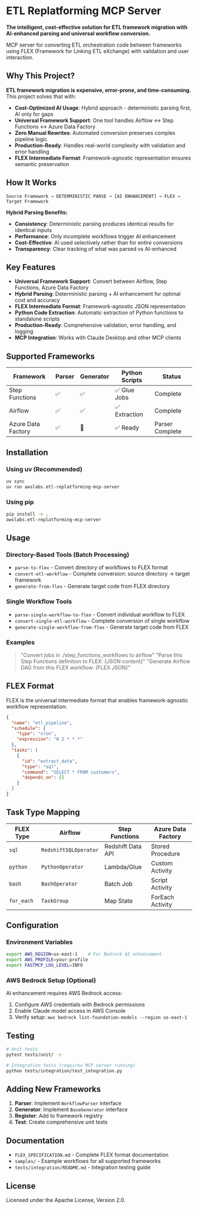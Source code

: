 # ETL Replatforming MCP Server

**The intelligent, cost-effective solution for ETL framework migration with AI-enhanced parsing and universal workflow conversion.**

MCP server for converting ETL orchestration code between frameworks using FLEX (Framework for Linking ETL eXchange) with validation and user interaction.

## Why This Project?

**ETL framework migration is expensive, error-prone, and time-consuming.** This project solves that with:

- **Cost-Optimized AI Usage**: Hybrid approach - deterministic parsing first, AI only for gaps
- **Universal Framework Support**: One tool handles Airflow ↔ Step Functions ↔ Azure Data Factory
- **Zero Manual Rewrites**: Automated conversion preserves complex pipeline logic
- **Production-Ready**: Handles real-world complexity with validation and error handling
- **FLEX Intermediate Format**: Framework-agnostic representation ensures semantic preservation

## How It Works

```
Source Framework → DETERMINISTIC PARSE → [AI ENHANCEMENT] → FLEX → Target Framework
```

**Hybrid Parsing Benefits:**
- **Consistency**: Deterministic parsing produces identical results for identical inputs
- **Performance**: Only incomplete workflows trigger AI enhancement
- **Cost-Effective**: AI used selectively rather than for entire conversions
- **Transparency**: Clear tracking of what was parsed vs AI-enhanced

## Key Features

- **Universal Framework Support**: Convert between Airflow, Step Functions, Azure Data Factory
- **Hybrid Parsing**: Deterministic parsing + AI enhancement for optimal cost and accuracy
- **FLEX Intermediate Format**: Framework-agnostic JSON representation
- **Python Code Extraction**: Automatic extraction of Python functions to standalone scripts
- **Production-Ready**: Comprehensive validation, error handling, and logging
- **MCP Integration**: Works with Claude Desktop and other MCP clients

## Supported Frameworks

| Framework | Parser | Generator | Python Scripts | Status |
|-----------|--------|-----------|----------------|--------|
| Step Functions | ✅ | ✅ | ✅ Glue Jobs | Complete |
| Airflow | ✅ | ✅ | ✅ Extraction | Complete |
| Azure Data Factory | ✅ | 🚧 | ✅ Ready | Parser Complete |

## Installation

### Using uv (Recommended)
```bash
uv sync
uv run awslabs.etl-replatforming-mcp-server
```

### Using pip
```bash
pip install -e .
awslabs.etl-replatforming-mcp-server
```

## Usage

### Directory-Based Tools (Batch Processing)
- `parse-to-flex` - Convert directory of workflows to FLEX format
- `convert-etl-workflow` - Complete conversion: source directory → target framework
- `generate-from-flex` - Generate target code from FLEX directory

### Single Workflow Tools
- `parse-single-workflow-to-flex` - Convert individual workflow to FLEX
- `convert-single-etl-workflow` - Complete conversion of single workflow
- `generate-single-workflow-from-flex` - Generate target code from FLEX

### Examples
> "Convert jobs in ./step_functions_workflows to airflow"
> "Parse this Step Functions definition to FLEX: {JSON content}"
> "Generate Airflow DAG from this FLEX workflow: {FLEX JSON}"

## FLEX Format

FLEX is the universal intermediate format that enables framework-agnostic workflow representation:

```json
{
  "name": "etl_pipeline",
  "schedule": {
    "type": "cron",
    "expression": "0 2 * * *"
  },
  "tasks": [
    {
      "id": "extract_data",
      "type": "sql",
      "command": "SELECT * FROM customers",
      "depends_on": []
    }
  ]
}
```

## Task Type Mapping

| FLEX Type | Airflow | Step Functions | Azure Data Factory |
|-----------|---------|----------------|-------------------|
| `sql` | `RedshiftSQLOperator` | Redshift Data API | Stored Procedure |
| `python` | `PythonOperator` | Lambda/Glue | Custom Activity |
| `bash` | `BashOperator` | Batch Job | Script Activity |
| `for_each` | `TaskGroup` | Map State | ForEach Activity |

## Configuration

### Environment Variables
```bash
export AWS_REGION=us-east-1    # For Bedrock AI enhancement
export AWS_PROFILE=your-profile
export FASTMCP_LOG_LEVEL=INFO
```

### AWS Bedrock Setup (Optional)
AI enhancement requires AWS Bedrock access:
1. Configure AWS credentials with Bedrock permissions
2. Enable Claude model access in AWS Console
3. Verify setup: `aws bedrock list-foundation-models --region us-east-1`

## Testing

```bash
# Unit tests
pytest tests/unit/ -v

# Integration tests (requires MCP server running)
python tests/integration/test_integration.py
```

## Adding New Frameworks

1. **Parser**: Implement `WorkflowParser` interface
2. **Generator**: Implement `BaseGenerator` interface
3. **Register**: Add to framework registry
4. **Test**: Create comprehensive unit tests

## Documentation

- `FLEX_SPECIFICATION.md` - Complete FLEX format documentation
- `samples/` - Example workflows for all supported frameworks
- `tests/integration/README.md` - Integration testing guide

## License

Licensed under the Apache License, Version 2.0.

